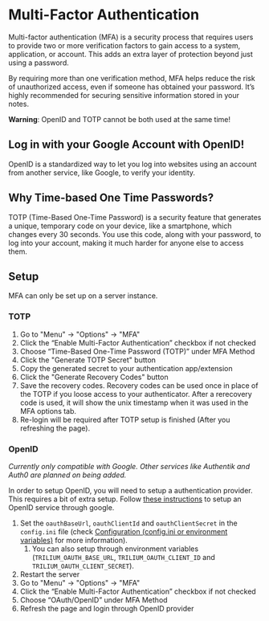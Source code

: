 # Multi-Factor Authentication
Multi-factor authentication (MFA) is a security process that requires users to provide two or more verification factors to gain access to a system, application, or account. This adds an extra layer of protection beyond just using a password.

By requiring more than one verification method, MFA helps reduce the risk of unauthorized access, even if someone has obtained your password. It’s highly recommended for securing sensitive information stored in your notes.

**Warning**: OpenID and TOTP cannot be both used at the same time!

## Log in with your Google Account with OpenID!

OpenID is a standardized way to let you log into websites using an account from another service, like Google, to verify your identity.

## Why Time-based One Time Passwords?

TOTP (Time-Based One-Time Password) is a security feature that generates a unique, temporary code on your device, like a smartphone, which changes every 30 seconds. You use this code, along with your password, to log into your account, making it much harder for anyone else to access them.

## Setup

MFA can only be set up on a server instance.

### TOTP

1.  Go to "Menu" -> "Options" -> "MFA"
2.  Click the “Enable Multi-Factor Authentication” checkbox if not checked
3.  Choose “Time-Based One-Time Password (TOTP)” under MFA Method
4.  Click the "Generate TOTP Secret" button
5.  Copy the generated secret to your authentication app/extension
6.  Click the "Generate Recovery Codes" button
7.  Save the recovery codes. Recovery codes can be used once in place of the TOTP if you loose access to your authenticator. After a rerecovery code is used, it will show the unix timestamp when it was used in the MFA options tab.
8.  Re-login will be required after TOTP setup is finished (After you refreshing the page).

### OpenID

_Currently only compatible with Google. Other services like Authentik and Auth0 are planned on being added._

In order to setup OpenID, you will need to setup a authentication provider. This requires a bit of extra setup. Follow [these instructions](https://developers.google.com/identity/openid-connect/openid-connect) to setup an OpenID service through google.

1.  Set the `oauthBaseUrl`, `oauthClientId` and `oauthClientSecret` in the `config.ini` file (check <a class="reference-link" href="../../Advanced%20Usage/Configuration%20(config.ini%20or%20e.md">Configuration (config.ini or environment variables)</a> for more information).
    1.  You can also setup through environment variables (`TRILIUM_OAUTH_BASE_URL`, `TRILIUM_OAUTH_CLIENT_ID` and `TRILIUM_OAUTH_CLIENT_SECRET`).
2.  Restart the server
3.  Go to "Menu" -> "Options" -> "MFA"
4.  Click the “Enable Multi-Factor Authentication” checkbox if not checked
5.  Choose “OAuth/OpenID” under MFA Method
6.  Refresh the page and login through OpenID provider